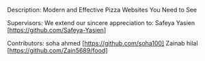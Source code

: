 Description:
Modern and Effective Pizza Websites You Need to See

Supervisors:
We extend our sincere appreciation to:
Safeya Yasien [https://github.com/Safeya-Yasien]

Contributors:
soha ahmed [https://github.com/soha100]
Zainab hilal [https://github.com/Zain5689/food]

